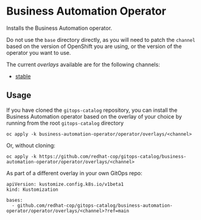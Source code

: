 # Business Automation Operator

Installs the Business Automation operator.

Do not use the `base` directory directly, as you will need to patch the `channel` based on the version of OpenShift you are using, or the version of the operator you want to use.

The current *overlays* available are for the following channels:
* [stable](overlays/stable)

## Usage

If you have cloned the `gitops-catalog` repository, you can install the Business Automation operator based on the overlay of your choice by running from the root `gitops-catalog` directory

```
oc apply -k business-automation-operator/operator/overlays/<channel>
```

Or, without cloning:

```
oc apply -k https://github.com/redhat-cop/gitops-catalog/business-automation-operator/operator/overlays/<channel>
```

As part of a different overlay in your own GitOps repo:

```
apiVersion: kustomize.config.k8s.io/v1beta1
kind: Kustomization

bases:
  - github.com/redhat-cop/gitops-catalog/business-automation-operator/operator/overlays/<channel>?ref=main
```
